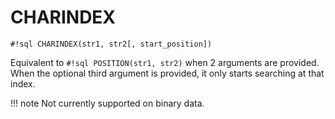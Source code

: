 # CHARINDEX

`#!sql CHARINDEX(str1, str2[, start_position])`

Equivalent to `#!sql POSITION(str1, str2)` when 2 arguments are provided. When the
optional third argument is provided, it only starts searching at that index.

!!! note
Not currently supported on binary data.
